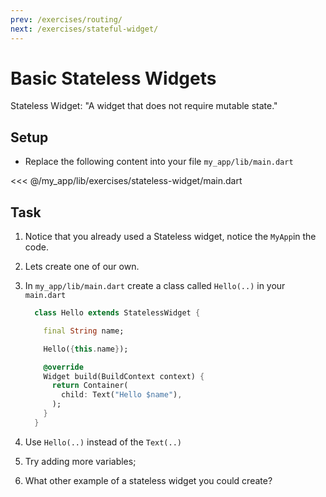 ```yaml
---
prev: /exercises/routing/
next: /exercises/stateful-widget/
---
```


# Basic Stateless Widgets

Stateless Widget:
"A widget that does not require mutable state."

## Setup

- Replace the following content into your file `my_app/lib/main.dart`

<<< @/my_app/lib/exercises/stateless-widget/main.dart

## Task

1. Notice that you already used a Stateless widget, notice the `MyApp`in the code.
2. Lets create one of our own.
3. In `my_app/lib/main.dart` create a class called `Hello(..)` in your `main.dart`

    ``` dart
      class Hello extends StatelessWidget {

        final String name;

        Hello({this.name});

        @override
        Widget build(BuildContext context) {
          return Container(
            child: Text("Hello $name"),
          );
        }
      }
    ```

4. Use `Hello(..)` instead of the `Text(..)`
5. Try adding more variables;
6. What other example of a stateless widget you could create?
